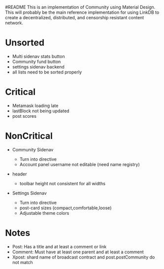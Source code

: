 #README
This is an implementation of Community using Material Design. This will probably be the main reference implementation for using LinkDB to create a decentralized, distributed, and censorship resistant content network.


Unsorted
========
- Multi sidenav stats button
- Community fund button
- settings sidenav backend
- all lists need to be sorted properly

Critical
========
- Metamask loading late
- lastBlock not being updated
- post scores


NonCritical
===========
- Community Sidenav
    - Turn into directive
    - Account panel username not editable (need name registry)
    
- header
    - toolbar height not consistent for all widths

- Settings Sidenav
    - Turn into directive
    - post-card sizes (compact,comfortable,loose)
    - Adjustable theme colors
    
    
    
    
Notes
=====
- Post: Has a title and at least a comment or link
- Comment: Must have at least one parent and at least a comment
- Xpost: shard name of broadcast contract and post.postCommunity do not match
